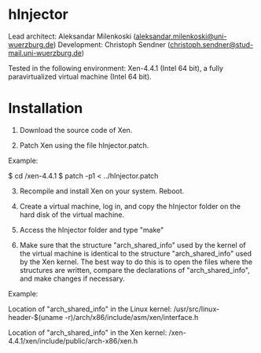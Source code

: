 hInjector
=========

Lead architect: Aleksandar Milenkoski (aleksandar.milenkoski@uni-wuerzburg.de)
Development: Christoph Sendner (christoph.sendner@stud-mail.uni-wuerzburg.de)


Tested in the following environment: Xen-4.4.1 (Intel 64 bit), a fully paravirtualized virtual machine (Intel 64 bit). 


Installation
=========

1) Download the source code of Xen. 

2) Patch Xen using the file hInjector.patch.

Example:

$ cd <path>/xen-4.4.1
$ patch -p1 < ../hInjector.patch

3) Recompile and install Xen on your system. Reboot. 

4) Create a virtual machine, log in, and copy the hInjector folder on the hard disk of the virtual machine.  

5) Access the hInjector folder and type "make"

6) Make sure that the structure "arch_shared_info" used by the kernel of the virtual machine is identical to the structure "arch_shared_info" used by the Xen kernel. The best way to do this is to open the files where the structures are written, compare the declarations of "arch_shared_info", and make changes if necessary. 

Example:

Location of "arch_shared_info" in the Linux kernel: /usr/src/linux-header-$(uname -r)/arch/x86/include/asm/xen/interface.h

Location of "arch_shared_info" in the Xen kernel: <path>/xen-4.4.1/xen/include/public/arch-x86/xen.h 


